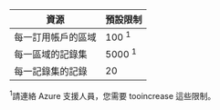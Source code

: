 
| 資源 | 預設限制 |
| --- | --- |
| 每一訂用帳戶的區域 |100 <sup>1</sup> |
| 每一區域的記錄集 |5000 <sup>1</sup> |
| 每一記錄集的記錄 |20 |

<sup>1</sup>請連絡 Azure 支援人員，您需要 tooincrease 這些限制。
